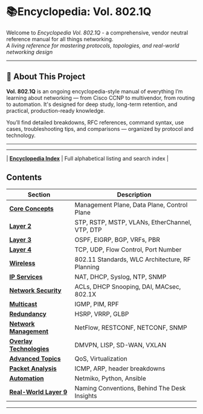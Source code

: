 # 📚Encyclopedia: Vol. 802.1Q
Welcome to *Encyclopedia Vol. 802.1Q* - a comprehensive, vendor neutral reference manual for all things networking.  
*A living reference for mastering protocols, topologies, and real-world networking design*

---

## 🧭 About This Project

**Vol. 802.1Q** is an ongoing encyclopedia-style manual of everything I’m learning about networking — from Cisco CCNP to multivendor, from routing to automation. It's designed for deep study, long-term retention, and practical, production-ready knowledge.

You’ll find detailed breakdowns, RFC references, command syntax, use cases, troubleshooting tips, and comparisons — organized by protocol and technology.

---

---
| **[Encyclopedia Index](https://github.com/nickbruggen90/Networking-Encyclopedia-backside/blob/main/Contents/EncyclopediaIndex.md)** | Full alphabetical listing and search index |
## Contents

| Section | Description |
|--------|-------------|
| **[Core Concepts](https://github.com/nickbruggen90/Networking-Encyclopedia-backside/tree/main/Contents/CoreConcepts)** | Management Plane, Data Plane, Control Plane |
| **[Layer 2](https://github.com/nickbruggen90/Networking-Encyclopedia-backside/tree/main/Contents/Layer2)** | STP, RSTP, MSTP, VLANs, EtherChannel, VTP, DTP |
| **[Layer 3](https://github.com/nickbruggen90/Networking-Encyclopedia-backside/tree/main/Contents/Layer3)** | OSPF, EIGRP, BGP, VRFs, PBR |
| **[Layer 4](https://www.nickbruggen90.net)** | TCP, UDP, Flow Control, Port Number |
| **[Wireless](https://github.com/nickbruggen90/Networking-Encyclopedia-backside/tree/main/Contents/Wireless)** | 802.11 Standards, WLC Architecture, RF Planning |
| **[IP Services](https://github.com/nickbruggen90/Networking-Encyclopedia-backside/tree/main/Contents/IPServices)** | NAT, DHCP, Syslog, NTP, SNMP |
| **[Network Security](https://github.com/nickbruggen90/Networking-Encyclopedia-backside/tree/main/Contents/NetworkSecurity)** | ACLs, DHCP Snooping, DAI, MACsec, 802.1X |
| **[Multicast](https://github.com/nickbruggen90/Networking-Encyclopedia-backside/tree/main/Contents/Multicast)** | IGMP, PIM, RPF |
| **[Redundancy](https://github.com/nickbruggen90/Networking-Encyclopedia-backside/tree/main/Contents/Redundancy)** | HSRP, VRRP, GLBP |
| **[Network Management](https://github.com/nickbruggen90/Networking-Encyclopedia-backside/tree/main/Contents/NetworkManagement)** | NetFlow, RESTCONF, NETCONF, SNMP |
| **[Overlay Technologies](https://github.com/nickbruggen90/Networking-Encyclopedia-backside/tree/main/Contents/OverlayTechnologies)** | DMVPN, LISP, SD-WAN, VXLAN |
| **[Advanced Topics](https://github.com/nickbruggen90/Networking-Encyclopedia-backside/tree/main/Contents/AdvancedTopics)** | QoS, Virtualization |
| **[Packet Analysis](https://nickbruggen90.net)** | ICMP, ARP, header breakdowns |
| **[Automation](https://github.com/nickbruggen90/Networking-Encyclopedia-backside/tree/main/Contents/Automation)** | Netmiko, Python, Ansible |
| **[Real-World Layer 9](https://nickbruggen90.net)** | Naming Conventions, Behind The Desk Insights |

---

